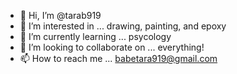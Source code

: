 - 👋 Hi, I’m @tarab919
- 👀 I’m interested in ... drawing, painting, and epoxy
- 🌱 I’m currently learning ... psycology
- 💞️ I’m looking to collaborate on ... everything!
- 📫 How to reach me ... babetara919@gmail.com

<!---
tarab919/tarab919 is a ✨ special ✨ repository because its `README.md` (this file) appears on your GitHub profile.
You can click the Preview link to take a look at your changes.
--->
